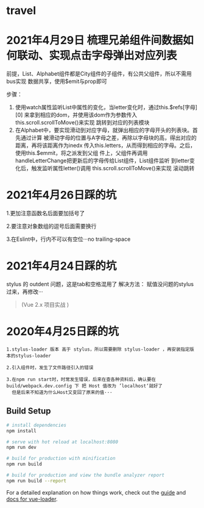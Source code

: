 # travel

# 2021年4月29日 梳理兄弟组件间数据如何联动、实现点击字母弹出对应列表
  前提，List、Alphabet组件都是City组件的子组件，有公共父组件，所以不需用bus实现
  数据共享，使用$emit与prop即可

  步骤：
  1. 使用watch属性监听List中属性的变化，当letter变化时，通过this.$refs[字母][0]
     来拿到相应的dom，并使用该dom作为参数传入this.scroll.scrollToMove()来实现
     跳转到对应的列表模块
  2. 在Alphabet中，要实现滑动到对应字母，就弹出相应的字母开头的列表块。首先通过计算
     被滑动字母的位置与A字母之差，再除以字母块的高，得出对应的距离，再将该距离作为inedx
     传入this.letters，从而得到相应的字母。之后，使用this.$emmit，将之派发到父组
     件上，父组件再调用handleLetterChange把更新后的字母传给List组件，List组件监听
     到letter变化后，触发监听属性letter()调用 this.scroll.scrollToMove()来实现
     滚动跳转

# 2021年4月26日踩的坑
  1.更加注意函数名后面要加括号了

  2.要注意对象数组的逗号后面需要换行

  3.在Eslint中，行内不可以有空位···no trailing-space

# 2021年4月24日踩的坑
  stylus 的 outdent 问题，这是tab和空格混用了
  解决方法： 赋值没问题的stylus过来，再修改···
> (Vue 2.x 项目实战 )
> 
# 2020年4月25日踩的坑

```
1.stylus-loader 版本 高于 stylus，所以需要删除 stylus-loader ，再安装指定版本的stylus-loader

2.引入组件时，发生了文件路径引入的错误

3.在npm run start时，时常发生错误，后来在查各种资料后，确认要在 build/webpack.dev.config 下 把 Host 值改为 ’localhost‘就好了
  但是后来不知道为什么Host又变回了原来的值···
```
## Build Setup

``` bash
# install dependencies
npm install

# serve with hot reload at localhost:8080
npm run dev

# build for production with minification
npm run build

# build for production and view the bundle analyzer report
npm run build --report
```

For a detailed explanation on how things work, check out the [guide](http://vuejs-templates.github.io/webpack/) and [docs for vue-loader](http://vuejs.github.io/vue-loader).

